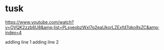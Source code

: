# tusk
https://www.youtube.com/watch?v=OVQK2zzb6U8&amp;list=PLsyeobzWxl7q2eaUkorLZExfd7qko9sZC&amp;index=4


addling line 1 
adding line 2
